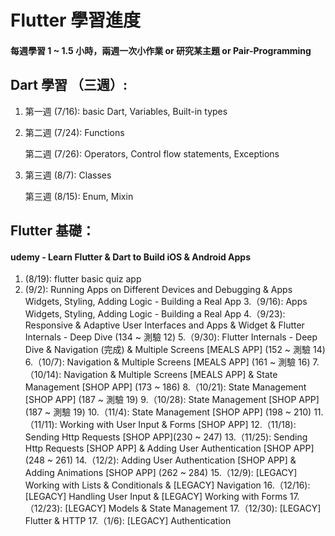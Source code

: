 # Flutter 學習進度
#### 每週學習 1 ~ 1.5 小時，兩週⼀次⼩作業 or 研究某主題 or Pair-Programming 

## Dart 學習 （三週）:
1. 第⼀週 (7/16): basic Dart, Variables, Built-in types
2. 第⼆週 (7/24): Functions

   第⼆週 (7/26): Operators, Control flow statements, Exceptions
3. 第三週 (8/7):  Classes

   第三週 (8/15): Enum, Mixin

## Flutter 基礎：
#### udemy - Learn Flutter & Dart to Build iOS & Android Apps
1. (8/19): flutter basic quiz app
2. (9/2): Running Apps on Different Devices and Debugging & Apps Widgets, Styling, Adding Logic - Building a Real
App
3.（9/16): Apps Widgets, Styling, Adding Logic - Building a Real App
4.（9/23): Responsive & Adaptive User Interfaces and Apps & Widget & Flutter Internals - Deep Dive (134 ~ 測驗 12)
5.（9/30): Flutter Internals - Deep Dive & Navigation (完成) & Multiple Screens [MEALS APP] (152 ~ 測驗 14)
6.（10/7): Navigation & Multiple Screens [MEALS APP] (161 ~ 測驗 16)
7.（10/14): Navigation & Multiple Screens [MEALS APP] & State Management [SHOP APP] (173 ~ 186)
8.（10/21): State Management [SHOP APP] (187 ~ 測驗 19)
9.（10/28): State Management [SHOP APP] (187 ~ 測驗 19)
10.（11/4): State Management [SHOP APP] (198 ~ 210)
11.（11/11): Working with User Input & Forms [SHOP APP]
12.（11/18): Sending Http Requests [SHOP APP](230 ~ 247)
13.（11/25): Sending Http Requests [SHOP APP] & Adding User Authentication [SHOP APP] (248 ~ 261)
14.（12/2): Adding User Authentication [SHOP APP] & Adding Animations [SHOP APP] (262 ~ 284)
15.（12/9): [LEGACY] Working with Lists & Conditionals & [LEGACY] Navigation
16.（12/16): [LEGACY] Handling User Input & [LEGACY] Working with Forms
17.（12/23): [LEGACY] Models & State Management
17.（12/30): [LEGACY] Flutter & HTTP
17.（1/6): [LEGACY] Authentication

